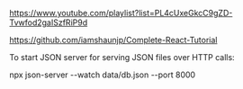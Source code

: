 
<https://www.youtube.com/playlist?list=PL4cUxeGkcC9gZD-Tvwfod2gaISzfRiP9d>

<https://github.com/iamshaunjp/Complete-React-Tutorial>

To start JSON server for serving JSON files over HTTP calls:

npx json-server --watch data/db.json --port 8000
